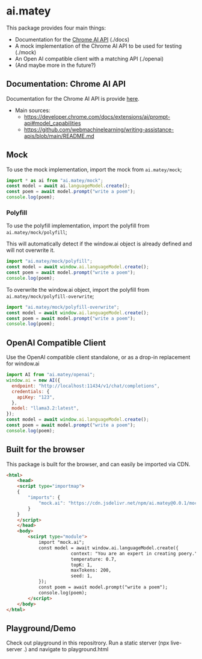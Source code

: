 # ai.matey

This package provides four main things:

- Documentation for the [Chrome AI API](https://developer.chrome.com/docs/extensions/ai) (./docs)
- A mock implementation of the Chrome AI API to be used for testing (./mock)
- An Open AI compatible client with a matching API (./openai)
- (And maybe more in the future?)

## Documentation: Chrome AI API

Documentation for the Chrome AI API is provide [here](docs/api.md).

- Main sources:
  - https://developer.chrome.com/docs/extensions/ai/prompt-api#model_capabilities
  - https://github.com/webmachinelearning/writing-assistance-apis/blob/main/README.md

## Mock

To use the mock implementation, import the mock from `ai.matey/mock`;

```javascript
import * as ai from "ai.matey/mock";
const model = await ai.languageModel.create();
const poem = await model.prompt("write a poem");
console.log(poem);
```

### Polyfill

To use the polyfill implementation, import the polyfill from `ai.matey/mock/polyfill`;

This will automatically detect if the window.ai object is already defined and will not overwrite it.

```javascript
import "ai.matey/mock/polyfill";
const model = await window.ai.languageModel.create();
const poem = await model.prompt("write a poem");
console.log(poem);
```

To overwrite the window.ai object, import the polyfill from `ai.matey/mock/polyfill-overwrite`;

```javascript
import "ai.matey/mock/polyfill-overwrite";
const model = await window.ai.languageModel.create();
const poem = await model.prompt("write a poem");
console.log(poem);
```

## OpenAI Compatible Client

Use the OpenAI compatible client standalone, or as a drop-in replacement for window.ai

```javascript
import AI from "ai.matey/openai";
window.ai = new AI({
  endpoint: "http://localhost:11434/v1/chat/completions",
  credentials: {
    apiKey: "123",
  },
  model: "llama3.2:latest",
});
const model = await window.ai.languageModel.create();
const poem = await model.prompt("write a poem");
console.log(poem);
```

## Built for the browser

This package is built for the browser, and can easily be imported via CDN.

```html
<html>
    <head>
    <script type="importmap">
    {
        "imports": {
            "mock.ai": "https://cdn.jsdelivr.net/npm/ai.matey@0.0.1/mock/polyfill-overwrite.mjs"
        }
    }
    </script>
    </head>
    <body>
        <scirpt type="module">
            import "mock.ai";
            const model = await window.ai.languageModel.create({
                        context: "You are an expert in creating poery.",
                        temperature: 0.7,
                        topK: 1,
                        maxTokens: 200,
                        seed: 1,
            });
            const poem = await model.prompt("write a poem");
            console.log(poem);
        </script>
    </body>
</html>
```

## Playground/Demo

Check out playground in this repositrory. Run a static sterver (npx live-server .) and navigate to playground.html